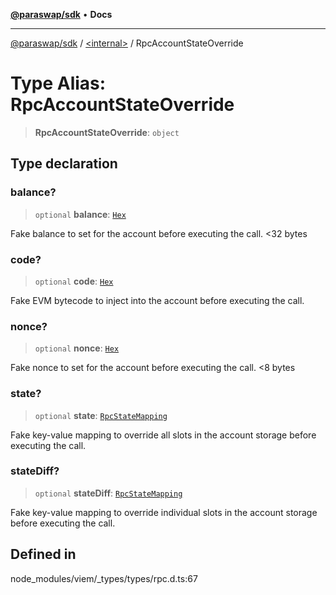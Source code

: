 [**@paraswap/sdk**](../../README.md) • **Docs**

***

[@paraswap/sdk](../../globals.md) / [\<internal\>](../README.md) / RpcAccountStateOverride

# Type Alias: RpcAccountStateOverride

> **RpcAccountStateOverride**: `object`

## Type declaration

### balance?

> `optional` **balance**: [`Hex`](Hex.md)

Fake balance to set for the account before executing the call. <32 bytes

### code?

> `optional` **code**: [`Hex`](Hex.md)

Fake EVM bytecode to inject into the account before executing the call.

### nonce?

> `optional` **nonce**: [`Hex`](Hex.md)

Fake nonce to set for the account before executing the call. <8 bytes

### state?

> `optional` **state**: [`RpcStateMapping`](RpcStateMapping.md)

Fake key-value mapping to override all slots in the account storage before executing the call.

### stateDiff?

> `optional` **stateDiff**: [`RpcStateMapping`](RpcStateMapping.md)

Fake key-value mapping to override individual slots in the account storage before executing the call.

## Defined in

node\_modules/viem/\_types/types/rpc.d.ts:67
